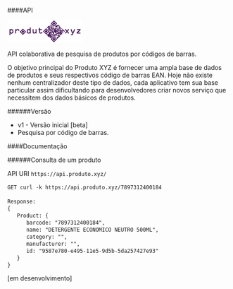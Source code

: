 ####API

![ProdutoXYZ](https://github.com/produtoxyz/api/blob/master/produtoxyz.png)

API colaborativa de pesquisa de produtos por códigos de barras.

O objetivo principal do Produto XYZ é fornecer uma ampla base de dados de produtos e seus respectivos código de barras EAN. Hoje não existe nenhum centralizador deste tipo de dados, cada aplicativo tem sua base particular assim dificultando para desenvolvedores criar novos serviço que necessitem dos dados básicos de produtos.

######Versão

- v1 - Versão inicial [beta]
 - Pesquisa por código de barras.
 

####Documentação



######Consulta de um produto


API URI `https://api.produto.xyz/`

```
GET curl -k https://api.produto.xyz/7897312400184

Response:
{
   Product: {
      barcode: "7897312400184",
      name: "DETERGENTE ECONOMICO NEUTRO 500ML",
      category: "",
      manufacturer: "",
      id: "9587e780-e495-11e5-9d5b-5da257427e93"
   }
}
```

[em desenvolvimento]
